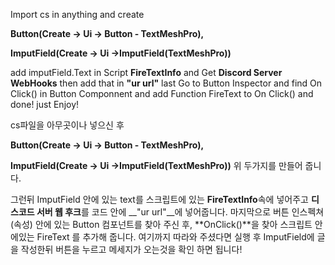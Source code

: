Import cs in anything
and create

**Button(Create -> Ui -> Button - TextMeshPro),**

**ImputField(Create -> Ui ->ImputField(TextMeshPro))**

add imputField.Text in Script **FireTextInfo**
and Get **Discord Server WebHooks**
then add that in __"ur url"__
last Go to Button Inspector and find On Click() in Button Componnent
and add Function FireText to On Click()
and done! just Enjoy!

cs파일을 아무곳이나 넣으신 후

**Button(Create -> Ui -> Button - TextMeshPro),**

**ImputField(Create -> Ui ->ImputField(TextMeshPro))**
위 두가지를 만들어 줍니다.

그런뒤 ImputField 안에 있는 text를 스크립트에 있는 **FireTextInfo**속에 넣어주고
**디스코드 서버 웹 후크**를 코드 안에 __"ur url"__에 넣어줍니다.
마지막으로 버튼 인스펙쳐(속성) 안에 있는 Button 컴포넌트를 찾아 주신 후,
**OnClick()**을 찾아 스크립트 안에있는 FireText 를 추가해 줍니다.
여기까지 따라와 주셨다면 실행 후 ImputField에 글을 작성한뒤 버튼을 누르고 메세지가 오는것을 확인 하면 됩니다!
